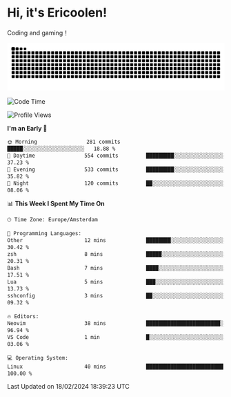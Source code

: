 # Hi, it's Ericoolen!
Coding and gaming！

<picture>
  <source media="(prefers-color-scheme: dark)" srcset="https://raw.githubusercontent.com/Eric-Song-Nop/Eric-Song-Nop/output/github-contribution-grid-snake-dark.svg">
  <source media="(prefers-color-scheme: light)" srcset="https://raw.githubusercontent.com/Eric-Song-Nop/Eric-Song-Nop/output/github-contribution-grid-snake.svg">
  <img alt="github contribution grid snake animation" src="https://raw.githubusercontent.com/Eric-Song-Nop/Eric-Song-Nop/output/github-contribution-grid-snake.svg">
</picture>

<!--START_SECTION:waka-->
![Code Time](http://img.shields.io/badge/Code%20Time-1%2C175%20hrs%2051%20mins-blue)

![Profile Views](http://img.shields.io/badge/Profile%20Views-20-blue)

**I'm an Early 🐤** 

```text
🌞 Morning                281 commits         █████░░░░░░░░░░░░░░░░░░░░   18.88 % 
🌆 Daytime                554 commits         █████████░░░░░░░░░░░░░░░░   37.23 % 
🌃 Evening                533 commits         █████████░░░░░░░░░░░░░░░░   35.82 % 
🌙 Night                  120 commits         ██░░░░░░░░░░░░░░░░░░░░░░░   08.06 % 
```


📊 **This Week I Spent My Time On** 

```text
🕑︎ Time Zone: Europe/Amsterdam

💬 Programming Languages: 
Other                    12 mins             ████████░░░░░░░░░░░░░░░░░   30.42 % 
zsh                      8 mins              █████░░░░░░░░░░░░░░░░░░░░   20.31 % 
Bash                     7 mins              ████░░░░░░░░░░░░░░░░░░░░░   17.51 % 
Lua                      5 mins              ███░░░░░░░░░░░░░░░░░░░░░░   13.73 % 
sshconfig                3 mins              ██░░░░░░░░░░░░░░░░░░░░░░░   09.32 % 

🔥 Editors: 
Neovim                   38 mins             ████████████████████████░   96.94 % 
VS Code                  1 min               █░░░░░░░░░░░░░░░░░░░░░░░░   03.06 % 

💻 Operating System: 
Linux                    40 mins             █████████████████████████   100.00 % 
```


 Last Updated on 18/02/2024 18:39:23 UTC
<!--END_SECTION:waka-->
